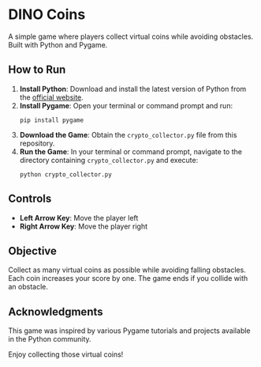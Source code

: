 # DINO Coins

A simple game where players collect virtual coins while avoiding obstacles. Built with Python and Pygame.

## How to Run

1. **Install Python**: Download and install the latest version of Python from the [official website](https://www.python.org/downloads/).
2. **Install Pygame**: Open your terminal or command prompt and run:
   ```
   pip install pygame
   ```
3. **Download the Game**: Obtain the `crypto_collector.py` file from this repository.
4. **Run the Game**: In your terminal or command prompt, navigate to the directory containing `crypto_collector.py` and execute:
   ```
   python crypto_collector.py
   ```

## Controls

- **Left Arrow Key**: Move the player left  
- **Right Arrow Key**: Move the player right  

## Objective

Collect as many virtual coins as possible while avoiding falling obstacles. Each coin increases your score by one. The game ends if you collide with an obstacle.

## Acknowledgments

This game was inspired by various Pygame tutorials and projects available in the Python community.

Enjoy collecting those virtual coins!
